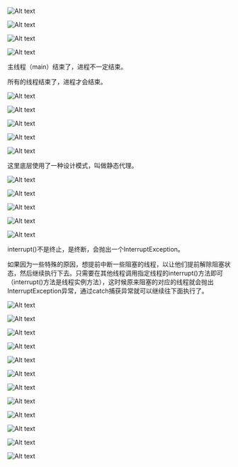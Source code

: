 ![Alt text](image/day15/image.png)

![Alt text](image/day15/image-1.png)

![Alt text](image/day15/image-2.png)

![Alt text](image/day15/image-3.png)

主线程（main）结束了，进程不一定结束。

所有的线程结束了，进程才会结束。

![Alt text](image/day15/image-4.png)

![Alt text](image/day15/image-5.png)

![Alt text](image/day15/image-6.png)

![Alt text](image/day15/image-7.png)

![Alt text](image/day15/image-8.png)

这里底层使用了一种设计模式，叫做静态代理。

![Alt text](image/day15/image-9.png)

![Alt text](image/day15/image-10.png)

![Alt text](image/day15/image-11.png)

![Alt text](image/day15/image-12.png)

![Alt text](image/day15/image-13.png)

interrupt()不是终止，是终断，会抛出一个InterruptException。

如果因为一些特殊的原因，想提前中断一些阻塞的线程，以让他们提前解除阻塞状态，然后继续执行下去。只需要在其他线程调用指定线程的interrupt()方法即可（interrupt()方法是线程实例方法），这时候原来阻塞的对应的线程就会抛出InterruptException异常，通过catch捕获异常就可以继续往下面执行了。

![Alt text](image/day15/image-14.png)

![Alt text](image/day15/image-15.png)

![Alt text](image/day15/image-16.png)

![Alt text](image/day15/image-17.png)

![Alt text](image/day15/image-18.png)

![Alt text](image/day15/image-19.png)

![Alt text](image/day15/image-20.png)

![Alt text](image/day15/image-21.png)

![Alt text](image/day15/image-22.png)

![Alt text](image/day15/image-23.png)

![Alt text](image/day15/image-24.png)

![Alt text](image/day15/image-25.png)